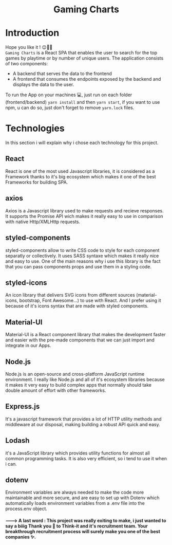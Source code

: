 <h1 align="center">Gaming Charts</h1>

# Introduction

Hope you like it ! 😉👍🏼 <br/>
`Gaming Charts` is a React SPA that enables the user to search for the top games by playtime or by number of unique users.
The application consists of two components:

- A backend that serves the data to the frontend
- A frontend that consumes the endpoints exposed by the backend and displays the data to the user.

To run the App on your machines 💻, just run on each folder (frontend/backend) `yarn install` and then `yarn start`, if you want to use npm, u can do so, just don't forget to remove `yarn.lock` files.

# Technologies

In this section i will explain why i chose each technology for this project.

## React

React is one of the most used Javascript libraries, it is considered as a Framework thanks to it's big ecosystem which makes it one of the best Frameworks for building SPA.

## axios

Axios is a Javascript library used to make requests and recieve responses. It supports the Promise API wich makes it really easy to use in comparison with native Http/XMLHttp requests.

## styled-components

styled-components allow to write CSS code to style for each component separatly or collectively. It uses SASS syntaxe which makes it really nice and easy to use.
One of the main reasons why i use this library is the fact that you can pass components props and use them in a styling code.

## styled-icons

An icon library that delivers SVG icons from different sources (material-icons, bootstrap, Font Awesome...) to use with React. And I prefer using it because of it's icons syntax that are made with styled components.

## Material-UI

Material-UI is a React component library that makes the development faster and easier with the pre-made components that we can just import and integrate in our Apps.

## Node.js

Node.js is an open-source and cross-platform JavaScript runtime environment.
I really like Node.js and all of it's ecosystem libraries because it makes it very easy to build complex apps that normally should take double amount of effort with other frameworks.

## Express.js

It's a javascript framework that provides a lot of HTTP utility methods and middleware at our disposal, making building a robust API quick and easy.

## Lodash

it's a JavaScript library which provides utility functions for almost all common programming tasks.
It is also very efficient, so i tend to use it when i can.

## dotenv

Environment variables are always needed to make the code more maintainable and more secure, and are easy to set up with Dotenv which automatically loads environment variables from a .env file into the process.env object.

#### ---> A last word : This project was really exiting to make, i just wanted to say a biiig Thank you 🤗 to Think-it and it's recruitment team. Your breakthrough recruitment process will surely make you one of the best companies ✨.

